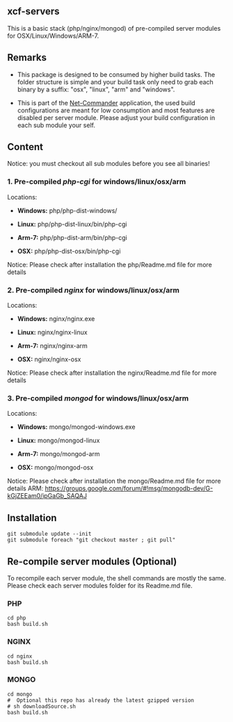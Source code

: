 ## xcf-servers

This is a basic stack (php/nginx/mongod) of pre-compiled server modules for OSX/Linux/Windows/ARM-7.  

## Remarks

- This package is designed to be consumed by higher build tasks. The folder structure 
 is simple and your build task only need to grab each binary by a suffix: "osx", "linux", "arm" and "windows".
 
- This is part of the [Net-Commander](http://net-commander.com) application, the used build configurations are meant for
  low consumption and most features are disabled per server module. Please adjust your build configuration in each sub module your self. 


## Content

Notice: you must checkout all sub modules before you see all binaries!  

### 1. Pre-compiled *php-cgi* for windows/linux/osx/arm

Locations:

- **Windows:** php/php-dist-windows/

- **Linux:** php/php-dist-linux/bin/php-cgi

- **Arm-7:** php/php-dist-arm/bin/php-cgi

- **OSX:** php/php-dist-osx/bin/php-cgi

Notice: Please check after installation the php/Readme.md file for more details

### 2. Pre-compiled *nginx* for windows/linux/osx/arm

Locations:

- **Windows:** nginx/nginx.exe

- **Linux:** nginx/nginx-linux

- **Arm-7:** nginx/nginx-arm

- **OSX:** nginx/nginx-osx

Notice: Please check after installation the nginx/Readme.md file for more details

### 3. Pre-compiled *mongod* for windows/linux/osx/arm

Locations: 

- **Windows:** mongo/mongod-windows.exe

- **Linux:** mongo/mongod-linux

- **Arm-7:** mongo/mongod-arm

- **OSX:** mongo/mongod-osx

Notice: Please check after installation the mongo/Readme.md file for more details
ARM: https://groups.google.com/forum/#!msg/mongodb-dev/G-kGjZEEam0/ipGaGb_SAQAJ

## Installation

    git submodule update --init
    git submodule foreach "git checkout master ; git pull"

## Re-compile server modules (Optional)

To recompile each server module, the shell commands are mostly the same. Please check each server modules folder for its Readme.md file.

### PHP

    cd php
    bash build.sh
    
### NGINX

    cd nginx
    bash build.sh
    
### MONGO

    cd mongo
    #  Optional this repo has already the latest gzipped version
    # sh downloadSource.sh 
    bash build.sh

 
 
